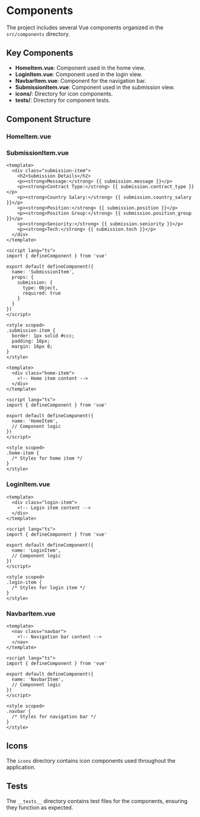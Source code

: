 # Components

The project includes several Vue components organized in the `src/components` directory.

## Key Components

- **HomeItem.vue**: Component used in the home view.
- **LoginItem.vue**: Component used in the login view.
- **NavbarItem.vue**: Component for the navigation bar.
- **SubmissionItem.vue**: Component used in the submission view.
- **icons/**: Directory for icon components.
- **__tests__/**: Directory for component tests.

## Component Structure

### HomeItem.vue

### SubmissionItem.vue

```vue
<template>
  <div class="submission-item">
    <h2>Submission Details</h2>
    <p><strong>Message:</strong> {{ submission.message }}</p>
    <p><strong>Contract Type:</strong> {{ submission.contract_type }}</p>
    <p><strong>Country Salary:</strong> {{ submission.country_salary }}</p>
    <p><strong>Position:</strong> {{ submission.position }}</p>
    <p><strong>Position Group:</strong> {{ submission.position_group }}</p>
    <p><strong>Seniority:</strong> {{ submission.seniority }}</p>
    <p><strong>Tech:</strong> {{ submission.tech }}</p>
  </div>
</template>

<script lang="ts">
import { defineComponent } from 'vue'

export default defineComponent({
  name: 'SubmissionItem',
  props: {
    submission: {
      type: Object,
      required: true
    }
  }
})
</script>

<style scoped>
.submission-item {
  border: 1px solid #ccc;
  padding: 16px;
  margin: 16px 0;
}
</style>
```

```vue
<template>
  <div class="home-item">
    <!-- Home item content -->
  </div>
</template>

<script lang="ts">
import { defineComponent } from 'vue'

export default defineComponent({
  name: 'HomeItem',
  // Component logic
})
</script>

<style scoped>
.home-item {
  /* Styles for home item */
}
</style>
```

### LoginItem.vue

```vue
<template>
  <div class="login-item">
    <!-- Login item content -->
  </div>
</template>

<script lang="ts">
import { defineComponent } from 'vue'

export default defineComponent({
  name: 'LoginItem',
  // Component logic
})
</script>

<style scoped>
.login-item {
  /* Styles for login item */
}
</style>
```

### NavbarItem.vue

```vue
<template>
  <nav class="navbar">
    <!-- Navigation bar content -->
  </nav>
</template>

<script lang="ts">
import { defineComponent } from 'vue'

export default defineComponent({
  name: 'NavbarItem',
  // Component logic
})
</script>

<style scoped>
.navbar {
  /* Styles for navigation bar */
}
</style>
```

## Icons

The `icons` directory contains icon components used throughout the application.

## Tests

The `__tests__` directory contains test files for the components, ensuring they function as expected.
